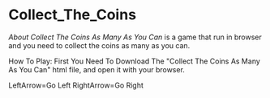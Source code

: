 # Collect_The_Coins
*About Collect The Coins As Many As You Can*
is a game that run in browser and you need to collect the coins as many as you can.

How To Play:
First You Need To Download The "Collect The Coins As Many As You Can" html file, and open it with your browser.

LeftArrow=Go Left
RightArrow=Go Right
